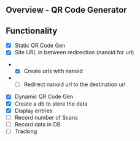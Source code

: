 Overview - QR Code Generator
----------------------------

## Functionality

- [x] Static QR Code Gen
- [x] Site URL in between redirection (nanoid for url)
- - [x] Create urls with nanoid
- - [ ] Redirect nanoid url to the destination url
- [x] Dynamic QR Code Gen
- [x] Create a db to store the data
- [x] Display entries
- [ ] Record number of Scans
- [ ] Record data in DB
- [ ] Tracking